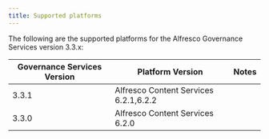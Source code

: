 ```yaml
---
title: Supported platforms
---
```


The following are the supported platforms for the Alfresco Governance Services version 3.3.x:

| Governance Services Version | Platform Version | Notes |
| --------------------------- | ---------------- | ----- |
| 3.3.1 | Alfresco Content Services 6.2.1,6.2.2 |  |
| 3.3.0 | Alfresco Content Services 6.2.0 |  |
